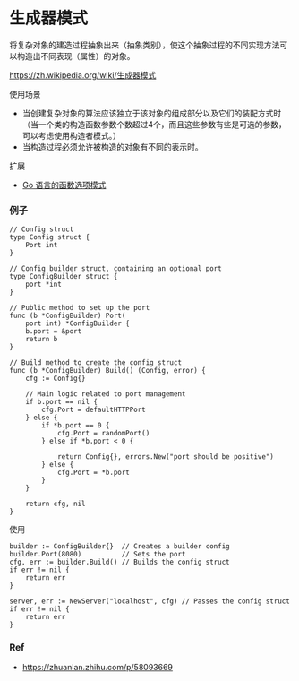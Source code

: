 # 生成器模式

将复杂对象的建造过程抽象出来（抽象类别），使这个抽象过程的不同实现方法可以构造出不同表现（属性）的对象。

https://zh.wikipedia.org/wiki/生成器模式

使用场景
- 当创建复杂对象的算法应该独立于该对象的组成部分以及它们的装配方式时（当一个类的构造函数参数个数超过4个，而且这些参数有些是可选的参数，可以考虑使用构造者模式。）
- 当构造过程必须允许被构造的对象有不同的表示时。

扩展
- [Go 语言的函数选项模式](https://www.liwenzhou.com/posts/Go/functional-options-pattern/)

### 例子

```
// Config struct
type Config struct {
	Port int
}

// Config builder struct, containing an optional port
type ConfigBuilder struct {
	port *int
}

// Public method to set up the port
func (b *ConfigBuilder) Port(
	port int) *ConfigBuilder {
	b.port = &port
	return b
}

// Build method to create the config struct
func (b *ConfigBuilder) Build() (Config, error) {
	cfg := Config{}

	// Main logic related to port management
	if b.port == nil {
		cfg.Port = defaultHTTPPort
	} else {
		if *b.port == 0 {
			cfg.Port = randomPort()
		} else if *b.port < 0 {

			return Config{}, errors.New("port should be positive")
		} else {
			cfg.Port = *b.port
		}
	}

	return cfg, nil
}
```

使用
```
builder := ConfigBuilder{}  // Creates a builder config
builder.Port(8080)          // Sets the port
cfg, err := builder.Build() // Builds the config struct
if err != nil {
    return err
}

server, err := NewServer("localhost", cfg) // Passes the config struct
if err != nil {
    return err
}
```

### Ref
- https://zhuanlan.zhihu.com/p/58093669
